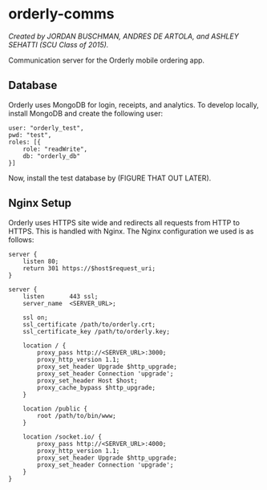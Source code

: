 orderly-comms
=============
*Created by JORDAN BUSCHMAN, ANDRES DE ARTOLA, and ASHLEY SEHATTI (SCU Class of 2015).*

Communication server for the Orderly mobile ordering app.

## Database
Orderly uses MongoDB for login, receipts, and analytics. To develop locally, install MongoDB and create the following user:
```
user: "orderly_test",
pwd: "test",
roles: [{
    role: "readWrite",
    db: "orderly_db"
}]
```
Now, install the test database by (FIGURE THAT OUT LATER).

## Nginx Setup
Orderly uses HTTPS site wide and redirects all requests from HTTP to HTTPS. This is handled with Nginx. The Nginx configuration we used is as follows:
```
server {
    listen 80;
    return 301 https://$host$request_uri;
}

server {
    listen       443 ssl;
    server_name  <SERVER_URL>;

    ssl on;
    ssl_certificate /path/to/orderly.crt;
    ssl_certificate_key /path/to/orderly.key;

    location / {
        proxy_pass http://<SERVER_URL>:3000;
        proxy_http_version 1.1;
        proxy_set_header Upgrade $http_upgrade;
        proxy_set_header Connection 'upgrade';
        proxy_set_header Host $host;
        proxy_cache_bypass $http_upgrade;
    }

    location /public {
        root /path/to/bin/www;
    }

    location /socket.io/ {
        proxy_pass http://<SERVER_URL>:4000;
        proxy_http_version 1.1;
        proxy_set_header Upgrade $http_upgrade;
        proxy_set_header Connection 'upgrade';
    }
}
```
